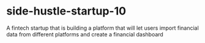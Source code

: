 # side-hustle-startup-10
A fintech startup that is building a platform that will let users import financial data from different platforms and create a financial dashboard
